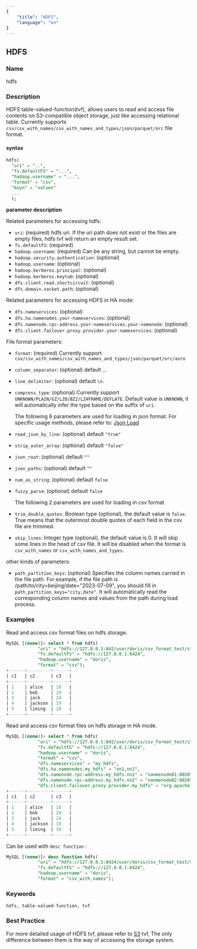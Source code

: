 ```yaml
---
{
    "title": "HDFS",
    "language": "en"
}
---
```


<!--
Licensed to the Apache Software Foundation (ASF) under one
or more contributor license agreements.  See the NOTICE file
distributed with this work for additional information
regarding copyright ownership.  The ASF licenses this file
to you under the Apache License, Version 2.0 (the
"License"); you may not use this file except in compliance
with the License.  You may obtain a copy of the License at

  http://www.apache.org/licenses/LICENSE-2.0

Unless required by applicable law or agreed to in writing,
software distributed under the License is distributed on an
"AS IS" BASIS, WITHOUT WARRANTIES OR CONDITIONS OF ANY
KIND, either express or implied.  See the License for the
specific language governing permissions and limitations
under the License.
-->

## HDFS

### Name

hdfs

### Description

HDFS table-valued-function(tvf), allows users to read and access file contents on S3-compatible object storage, just like accessing relational table. Currently supports `csv/csv_with_names/csv_with_names_and_types/json/parquet/orc` file format.

#### syntax

```sql
hdfs(
  "uri" = "..",
  "fs.defaultFS" = "...",
  "hadoop.username" = "...",
  "format" = "csv",
  "keyn" = "valuen" 
  ...
  );
```

**parameter description**

Related parameters for accessing hdfs:

- `uri`: (required) hdfs uri. If the uri path does not exist or the files are empty files, hdfs tvf will return an empty result set.
- `fs.defaultFS`: (required)
- `hadoop.username`: (required) Can be any string, but cannot be empty.
- `hadoop.security.authentication`: (optional)
- `hadoop.username`: (optional)
- `hadoop.kerberos.principal`: (optional)
- `hadoop.kerberos.keytab`: (optional)
- `dfs.client.read.shortcircuit`: (optional)
- `dfs.domain.socket.path`: (optional)

Related parameters for accessing HDFS in HA mode:
- `dfs.nameservices`: (optional)
- `dfs.ha.namenodes.your-nameservices`: (optional)
- `dfs.namenode.rpc-address.your-nameservices.your-namenode`: (optional)
- `dfs.client.failover.proxy.provider.your-nameservices`: (optional)

File format parameters:

- `format`: (required) Currently support `csv/csv_with_names/csv_with_names_and_types/json/parquet/orc/avro`
- `column_separator`: (optional) default `,`.
- `line_delimiter`: (optional) default `\n`.
- `compress_type`: (optional) Currently support `UNKNOWN/PLAIN/GZ/LZO/BZ2/LZ4FRAME/DEFLATE`. Default value is `UNKNOWN`, it will automatically infer the type based on the suffix of `uri`.

    The following 6 parameters are used for loading in json format. For specific usage methods, please refer to: [Json Load](../../../data-operate/import/import-way/load-json-format.md)

- `read_json_by_line`: (optional) default `"true"`
- `strip_outer_array`: (optional) default `"false"`
- `json_root`: (optional) default `""`
- `json_paths`: (optional) default `""`
- `num_as_string`: (optional) default `false`
- `fuzzy_parse`: (optional) default `false`

    <version since="dev">The following 2 parameters are used for loading in csv format</version>

- `trim_double_quotes`: Boolean type (optional), the default value is `false`. True means that the outermost double quotes of each field in the csv file are trimmed.
- `skip_lines`: Integer type (optional), the default value is 0. It will skip some lines in the head of csv file. It will be disabled when the format is `csv_with_names` or `csv_with_names_and_types`.

other kinds of parameters:

- `path_partition_keys`: (optional) Specifies the column names carried in the file path. For example, if the file path is /path/to/city=beijing/date="2023-07-09", you should fill in `path_partition_keys="city,date"`. It will automatically read the corresponding column names and values from the path during load process.

### Examples

Read and access csv format files on hdfs storage.

```sql
MySQL [(none)]> select * from hdfs(
            "uri" = "hdfs://127.0.0.1:842/user/doris/csv_format_test/student.csv",
            "fs.defaultFS" = "hdfs://127.0.0.1:8424",
            "hadoop.username" = "doris",
            "format" = "csv");
+------+---------+------+
| c1   | c2      | c3   |
+------+---------+------+
| 1    | alice   | 18   |
| 2    | bob     | 20   |
| 3    | jack    | 24   |
| 4    | jackson | 19   |
| 5    | liming  | 18   |
+------+---------+------+
```

Read and access csv format files on hdfs storage in HA mode.
```sql
MySQL [(none)]> select * from hdfs(
            "uri" = "hdfs://127.0.0.1:842/user/doris/csv_format_test/student.csv",
            "fs.defaultFS" = "hdfs://127.0.0.1:8424",
            "hadoop.username" = "doris",
            "format" = "csv",
            "dfs.nameservices" = "my_hdfs",
            "dfs.ha.namenodes.my_hdfs" = "nn1,nn2",
            "dfs.namenode.rpc-address.my_hdfs.nn1" = "nanmenode01:8020",
            "dfs.namenode.rpc-address.my_hdfs.nn2" = "nanmenode02:8020",
            "dfs.client.failover.proxy.provider.my_hdfs" = "org.apache.hadoop.hdfs.server.namenode.ha.ConfiguredFailoverProxyProvider");
+------+---------+------+
| c1   | c2      | c3   |
+------+---------+------+
| 1    | alice   | 18   |
| 2    | bob     | 20   |
| 3    | jack    | 24   |
| 4    | jackson | 19   |
| 5    | liming  | 18   |
+------+---------+------+
```

Can be used with `desc function` :

```sql
MySQL [(none)]> desc function hdfs(
            "uri" = "hdfs://127.0.0.1:8424/user/doris/csv_format_test/student_with_names.csv",
            "fs.defaultFS" = "hdfs://127.0.0.1:8424",
            "hadoop.username" = "doris",
            "format" = "csv_with_names");
```

### Keywords

    hdfs, table-valued-function, tvf

### Best Practice

  For more detailed usage of HDFS tvf, please refer to [S3](./s3.md) tvf, The only difference between them is the way of accessing the storage system.
